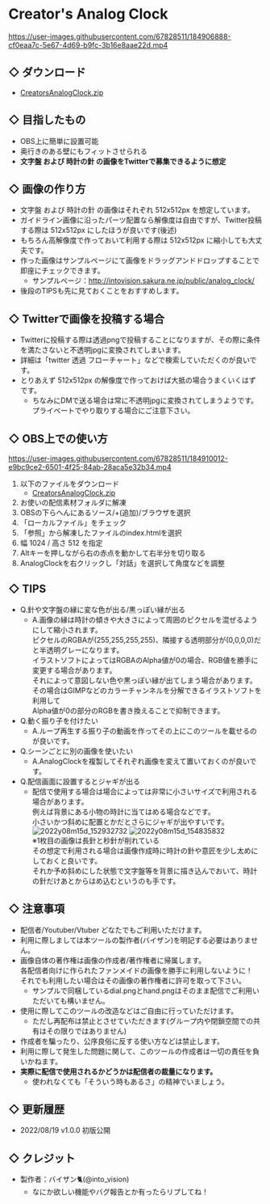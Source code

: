# Creator's Analog Clock

https://user-images.githubusercontent.com/67828511/184906888-cf0eaa7c-5e67-4d69-b9fc-3b16e8aae22d.mp4

## ◇ ダウンロード
- [CreatorsAnalogClock.zip](https://github.com/into-vision/AnalogClock/raw/main/archive/analog_clock1_0_0.zip)

## ◇ 目指したもの

- OBS上に簡単に設置可能  
- 奥行きのある壁にもフィットさせられる  
- **文字盤 および 時計の針 の画像をTwitterで募集できるように想定**  

## ◇ 画像の作り方

- 文字盤 および 時計の針 の画像はそれぞれ 512x512px を想定しています。
- ガイドライン画像に沿ったパーツ配置なら解像度は自由ですが、Twitter投稿する際は 512x512px にしたほうが良いです(後述)
- もちろん高解像度で作っておいて利用する際は 512x512px に縮小しても大丈夫です。
- 作った画像はサンプルページにて画像をドラッグアンドドロップすることで即座にチェックできます。
  - サンプルページ：http://intovision.sakura.ne.jp/public/analog_clock/
- 後段のTIPSも先に見ておくことをおすすめします。

## ◇ Twitterで画像を投稿する場合

- Twitterに投稿する際は透過pngで投稿することになりますが、その際に条件を満たさないと不透明jpgに変換されてしまいます。
- 詳細は「twitter 透過 フローチャート」などで検索していただくのが良いです。
- とりあえず 512x512px の解像度で作っておけば大抵の場合うまくいくはずです。
  - ちなみにDMで送る場合は常に不透明jpgに変換されてしまうようです。  
プライベートでやり取りする場合にご注意下さい。

## ◇ OBS上での使い方

https://user-images.githubusercontent.com/67828511/184910012-e9bc9ce2-6501-4f25-84ab-28aca5e32b34.mp4

1. 以下のファイルをダウンロード
   - [CreatorsAnalogClock.zip](https://github.com/into-vision/AnalogClock/raw/main/archive/analog_clock1_0_0.zip)
2. お使いの配信素材フォルダに解凍
3. OBSの下らへんにあるソース/+(追加)/ブラウザを選択
4. 「ローカルファイル」をチェック
5. 「参照」から解凍したファイルのindex.htmlを選択
6. 幅 1024 / 高さ 512 を指定
7. Altキーを押しながら右の赤点を動かして右半分を切り取る
8. AnalogClockを右クリックし「対話」を選択して角度などを調整

## ◇ TIPS

- Q.針や文字盤の縁に変な色が出る/黒っぽい縁が出る
  - A.画像の縁は時計の傾きや大きさによって周囲のピクセルを混ぜるようにして縮小されます。  
ピクセルのRGBAが(255,255,255,255)、隣接する透明部分が(0,0,0,0)だと半透明グレーになります。  
イラストソフトによってはRGBAのAlpha値が0の場合、RGB値を勝手に変更する場合があります。  
それによって意図しない色や黒っぽい縁が出てしまう場合があります。  
その場合はGIMPなどのカラーチャンネルを分解できるイラストソフトを利用して  
Alpha値が0の部分のRGBを書き換えることで抑制できます。  
- Q.動く振り子を付けたい
  - A.ループ再生する振り子の動画を作ってその上にこのツールを載せるのが良いです。
- Q.シーンごとに別の画像を使いたい
  - A.AnalogClockを複製してそれぞれ画像を変えて置いておくのが良いです。
- Q.配信画面に設置するとジャギが出る
  - 配信で使用する場合は場合によっては非常に小さいサイズで利用される場合があります。  
例えば背景にある小物の時計に当てはめる場合などです。  
小さいかつ斜めに配置とかだとさらにジャギが出やすいです。  
![2022y08m15d_152932732](https://user-images.githubusercontent.com/67828511/184659735-5bc20c13-d237-4a53-bda8-37420c68140d.png)
![2022y08m15d_154835832](https://user-images.githubusercontent.com/67828511/184659814-e0644242-7a44-4627-83f5-c4974b06a366.png)  
※1枚目の画像は長針と秒針が削れている  
その想定で利用される場合は画像作成時に時計の針や意匠を少し太めにしておくと良いです。  
それか予め斜めにした状態で文字盤等を背景に描き込んでおいて、時計の針だけあとからはめ込むというのも手です。

## ◇ 注意事項

- 配信者/Youtuber/Vtuber どなたでもご利用いただけます。
- 利用に際しましては本ツールの製作者(バイザン)を明記する必要はありません。
- 画像自体の著作権は画像の作成者/著作権者に帰属します。  
各配信者向けに作られたファンメイドの画像を勝手に利用しないように！  
それでも利用したい場合はその画像の著作権者に許可を取って下さい。  
  - サンプルで同梱しているdial.pngとhand.pngはそのまま配信でご利用いただいても構いません。
- 使用に際してこのツールの改造などはご自由に行っていただけます。  
  - ただし再配布は禁止とさせていただきます(グループ内や閉鎖空間での共有はその限りではありません)
- 作成者を騙ったり、公序良俗に反する使い方などは禁止します。
- 利用に際して発生した問題に関して、このツールの作成者は一切の責任を負いかねます。
- **実際に配信で使用されるかどうかは配信者の裁量になります。**
  - 使われなくても「そういう時もあるさ」の精神でいましょう。

## ◇ 更新履歴

- 2022/08/19 v1.0.0 初版公開

## ◇ クレジット

- 製作者：バイザン🐈(@into_vision)
  - なにか欲しい機能やバグ報告とか有ったらリプしてね！
